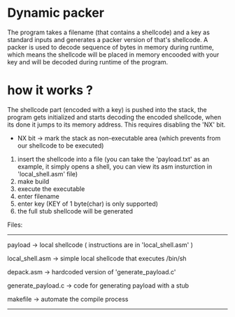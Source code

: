 # Dynamic packer

The program takes a filename (that contains a shellcode) and a key as standard inputs 
and generates a packer version of that's shellcode.
A packer is used to decode sequence of bytes in memory during runtime, which means the shellcode will be placed in memory encooded with your key
and will be decoded during runtime of the program. 

# how it works ?
The shellcode part (encoded with a key) is pushed into the stack, the program gets initialized and starts
decoding the encoded shellcode, when its done it jumps to its memory address.
This requires disabling the 'NX' bit.

* NX bit -> mark the stack as non-executable area (which prevents from our shellcode to be executed)

1) insert the shellcode into a file (you can take the 'payload.txt' as an example, it simply opens a shell, you can view its asm insturction in 'local_shell.asm' file)
2) make build
3) execute the executable
4) enter filename
5) enter key (KEY of 1 byte(char) is only supported)
6) the full stub shellcode will be generated



Files: 
*********************************
payload            -> local shellcode ( instructions are in 'local_shell.asm' )

local_shell.asm    -> simple local shellcode that executes /bin/sh

depack.asm         -> hardcoded version of 'generate_payload.c'

generate_payload.c -> code for generating payload with a stub

makefile           -> automate the compile process
*********************************
